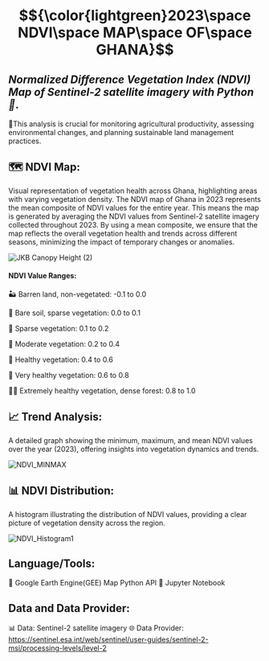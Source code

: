 # $${\color{lightgreen}2023\space NDVI\space MAP\space OF\space GHANA}$$  

## _Normalized Difference Vegetation Index (NDVI) Map of Sentinel-2 satellite imagery with Python🐍_.
🚨This analysis is crucial for monitoring agricultural productivity, assessing environmental changes, and planning sustainable land management practices. 





## **🗺️ NDVI Map:**

Visual representation of vegetation health across Ghana, highlighting areas with varying vegetation density.
The NDVI map of Ghana in 2023 represents the mean composite of NDVI values for the entire year. This means the map is generated by averaging the NDVI values from Sentinel-2 satellite imagery collected throughout 2023. By using a mean composite, we ensure that the map reflects the overall vegetation health and trends across different seasons, minimizing the impact of temporary changes or anomalies.


![JKB Canopy Height (2)](https://github.com/Jkboafo22/Ghana-NDVI-2023/assets/65027196/37072101-a0e8-49c8-9ccd-681d67e82359)

#### NDVI Value Ranges:

🏜️ Barren land, non-vegetated: -0.1 to 0.0

🌾 Bare soil, sparse vegetation: 0.0 to 0.1

🌱 Sparse vegetation: 0.1 to 0.2

🌿 Moderate vegetation: 0.2 to 0.4

🌳 Healthy vegetation: 0.4 to 0.6

🌲 Very healthy vegetation: 0.6 to 0.8

🌳🌳 Extremely healthy vegetation, dense forest: 0.8 to 1.0





## **📈 Trend Analysis:**

A detailed graph showing the minimum, maximum, and mean NDVI values over the year (2023), offering insights into vegetation dynamics and trends.


![NDVI_MINMAX](https://github.com/Jkboafo22/Ghana-NDVI-2023/assets/65027196/19dd2334-1c8b-40eb-9ce4-991331b0a6fb)



## **📊 NDVI Distribution:**

A histogram illustrating the distribution of NDVI values, providing a clear picture of vegetation density across the region.

![NDVI_Histogram1](https://github.com/Jkboafo22/Ghana-NDVI-2023/assets/65027196/cf3b74d0-23ec-482e-a5f9-80b3d94325cc)

## **Language/Tools:**
🔧 Google Earth Engine(GEE) Map Python API
🔧 Jupyter Notebook

## **Data and Data Provider:**
📊 Data: Sentinel-2 satellite imagery
🌐 Data Provider: https://sentinel.esa.int/web/sentinel/user-guides/sentinel-2-msi/processing-levels/level-2








